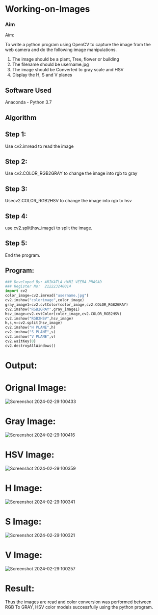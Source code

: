 # Working-on-Images
### Aim
 
Aim:
 
To write a python program using OpenCV to capture the image from the web camera and do the following image manipulations.
1. The image should be a plant, Tree, flower or building
2. The filename should be username.jpg
3. The image should be Converted to gray scale and HSV 
4. Display the H, S and V planes
## Software Used
Anaconda - Python 3.7
## Algorithm
## Step 1:
Use cv2.imread to read the image

## Step 2:
Use cv2.COLOR_RGB2GRAY to change the image into rgb to gray
## Step 3:
Usecv2.COLOR_RGB2HSV to change the image into rgb to hsv
## Step 4:
use cv2.split(hsv_image) to split the image.

## Step 5:
End the program.
## Program:
``` Python
### Developed By: ARIKATLA HARI VEERA PRASAD
### Register No:  212223240014
import cv2
color_image=cv2.imread("username.jpg")
cv2.imshow("colorimage",color_image)
gray_image1=cv2.cvtColor(color_image,cv2.COLOR_RGB2GRAY)
cv2.imshow("RGB2GRAY",gray_image1)
hsv_image=cv2.cvtColor(color_image,cv2.COLOR_RGB2HSV)
cv2.imshow("RGB2HSV",hsv_image)
h,s,v=cv2.split(hsv_image)
cv2.imshow("H PLANE",h)
cv2.imshow("S PLANE",s)
cv2.imshow("V PLANE",v)
cv2.waitKey(0)
cv2.destroyAllWindows()
```
# Output:
# Orignal Image:
![Screenshot 2024-02-29 100433](https://github.com/Hariveeraprasad-2006/Working-on-Images/assets/145049988/267835aa-00dc-43be-b734-7f6846bc2d10)
# Gray Image:
![Screenshot 2024-02-29 100416](https://github.com/Hariveeraprasad-2006/Working-on-Images/assets/145049988/a29a6cc7-7e1d-47e4-a6e3-f5dc87181cb4)
# HSV Image:
![Screenshot 2024-02-29 100359](https://github.com/Hariveeraprasad-2006/Working-on-Images/assets/145049988/a5812dcd-8a88-4441-81b6-0cc3ecac0bc4)
# H Image:
![Screenshot 2024-02-29 100341](https://github.com/Hariveeraprasad-2006/Working-on-Images/assets/145049988/74349092-9c94-430e-ab74-b2ab39bfb055)
# S Image:
![Screenshot 2024-02-29 100321](https://github.com/Hariveeraprasad-2006/Working-on-Images/assets/145049988/e10458b3-0e93-4ee0-99b1-290b4b7a5763)
# V Image:
![Screenshot 2024-02-29 100257](https://github.com/Hariveeraprasad-2006/Working-on-Images/assets/145049988/e1937010-e88c-4dcc-b854-c233b099553b)
# Result:
Thus the images are read and color conversion was performed between RGB To GRAY, HSV  color models successfully using the python program.
